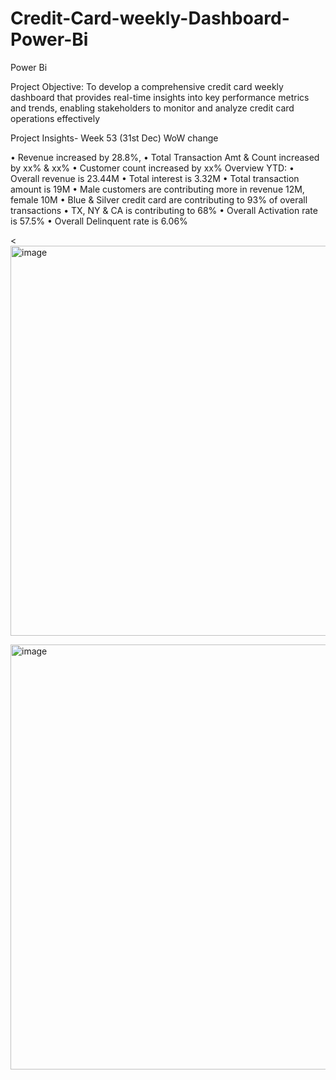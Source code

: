 # Credit-Card-weekly-Dashboard-Power-Bi
Power Bi

Project Objective:
To develop a comprehensive credit card weekly dashboard that provides real-time insights into key performance metrics and trends, 
enabling stakeholders to monitor and analyze credit card operations effectively

Project Insights- Week 53 (31st Dec) WoW change

• Revenue increased by 28.8%,
 • Total Transaction Amt & Count increased by xx% & xx% 
• Customer count increased by xx% Overview YTD: 
• Overall revenue is 23.44M 
• Total interest is 3.32M 
• Total transaction amount is 19M 
• Male customers are contributing more in revenue 12M, female 10M
 • Blue & Silver credit card are contributing to 93% of overall transactions 
• TX, NY & CA is contributing to 68% 
• Overall Activation rate is 57.5%
 • Overall Delinquent rate is 6.06%

<<img width="1127" height="624" alt="image" src="https://github.com/user-attachments/assets/495225a0-b93a-4063-bf8d-0359e06a88e7" />



 <img width="1223" height="680" alt="image" src="https://github.com/user-attachments/assets/b5aa3c2e-a42d-404d-a516-b6a88832d6eb" />

